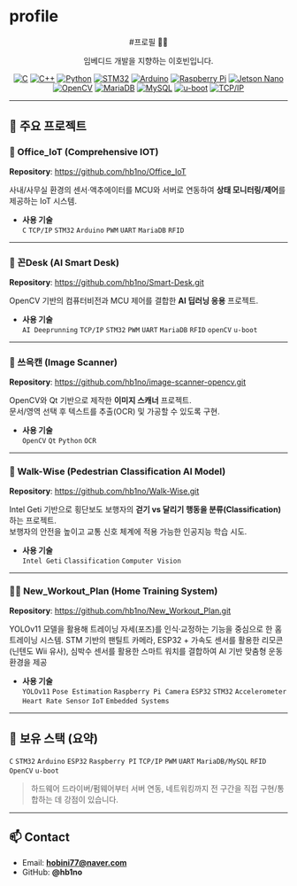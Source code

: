 # profile
<div align="center">

#프로필 👨‍💻

임베디드 개발을 지향하는 이호빈입니다.  

<!-- 주요 스택 (배지) -->
  
[![C](https://img.shields.io/badge/C-00599C?logo=c&logoColor=white)]()
[![C++](https://img.shields.io/badge/C++-00599C?logo=cplusplus&logoColor=white)]()
[![Python](https://img.shields.io/badge/Python-3776AB?logo=python&logoColor=white)]()
[![STM32](https://img.shields.io/badge/STM32-03234B?logo=stmicroelectronics&logoColor=white)]()
[![Arduino](https://img.shields.io/badge/Arduino-00979D?logo=arduino&logoColor=white)]()
[![Raspberry Pi](https://img.shields.io/badge/Raspberry%20Pi-A22846?logo=raspberrypi&logoColor=white)]()
[![Jetson Nano](https://img.shields.io/badge/Jetson%20Nano-76B900?logo=nvidia&logoColor=white)]()
[![OpenCV](https://img.shields.io/badge/OpenCV-5C3EE8?logo=opencv&logoColor=white)]()
[![MariaDB](https://img.shields.io/badge/MariaDB-003545?logo=mariadb&logoColor=white)]()
[![MySQL](https://img.shields.io/badge/MySQL-4479A1?logo=mysql&logoColor=white)]()
[![u-boot](https://img.shields.io/badge/u--boot-333?logo=gnu&logoColor=white)]()
[![TCP/IP](https://img.shields.io/badge/TCP%2FIP-333333?logo=internet-computer&logoColor=white)]()

</div>

---

## 📂 주요 프로젝트

### 🏢 Office_IoT (Comprehensive IOT)
**Repository**: https://github.com/hb1no/Office_IoT  

사내/사무실 환경의 센서·액추에이터를 MCU와 서버로 연동하여 **상태 모니터링/제어**를 제공하는 IoT 시스템.

- **사용 기술**  
  `C` `TCP/IP` `STM32` `Arduino` `PWM` `UART` `MariaDB` `RFID`

---

### 🤖 꼰Desk (AI Smart Desk)
**Repository**: https://github.com/hb1no/Smart-Desk.git

OpenCV 기반의 컴퓨터비전과 MCU 제어를 결합한 **AI 딥러닝 응용** 프로젝트.

- **사용 기술**  
  `AI Deeprunning` `TCP/IP` `STM32` `PWM` `UART` `MariaDB` `RFID` `openCV` `u-boot`

---

### 📄 쓰윽캔 (Image Scanner)
**Repository**: https://github.com/hb1no/image-scanner-opencv.git  

OpenCV와 Qt 기반으로 제작한 **이미지 스캐너** 프로젝트.  
문서/영역 선택 후 텍스트를 추출(OCR) 및 가공할 수 있도록 구현.

- **사용 기술**  
  `OpenCV` `Qt` `Python` `OCR`

---

### 🚦 Walk-Wise (Pedestrian Classification AI Model)
**Repository**: https://github.com/hb1no/Walk-Wise.git  

Intel Geti 기반으로 횡단보도 보행자의 **걷기 vs 달리기 행동을 분류(Classification)** 하는 프로젝트.  
보행자의 안전을 높이고 교통 신호 체계에 적용 가능한 인공지능 학습 시도.

- **사용 기술**  
  `Intel Geti` `Classification` `Computer Vision`

---

### 🏋️‍♂️ New_Workout_Plan (Home Training System)
**Repository**: https://github.com/hb1no/New_Workout_Plan.git  

YOLOv11 모델을 활용해 트레이닝 자세(포즈)를 인식·교정하는 기능을 중심으로 한 홈 트레이닝 시스템.
STM 기반의 팬틸트 카메라, ESP32 + 가속도 센서를 활용한 리모콘(닌텐도 Wii 유사),
심박수 센서를 활용한 스마트 워치를 결합하여 AI 기반 맞춤형 운동 환경을 제공

- **사용 기술**  
  `YOLOv11` `Pose Estimation` `Raspberry Pi Camera` `ESP32` `STM32` `Accelerometer` `Heart Rate Sensor` `IoT` `Embedded Systems`

---

## 🧰 보유 스택 (요약)

`C` `STM32` `Arduino` `ESP32` `Raspberry PI` `TCP/IP` `PWM` `UART` `MariaDB/MySQL` `RFID` `OpenCV` `u-boot`

> 하드웨어 드라이버/펌웨어부터 서버 연동, 네트워킹까지 전 구간을 직접 구현/통합하는 데 강점이 있습니다.

---

## 📫 Contact
- Email: **hobini77@naver.com**
- GitHub: **@hb1no**

<div align="center">

</div>
